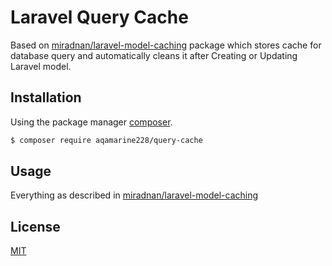 # Laravel Query Cache

Based on [miradnan/laravel-model-caching](https://github.com/miradnan/laravel-model-caching) package which stores cache for database query and automatically cleans it
after Creating or Updating Laravel model.

## Installation

Using the package manager [composer](https://getcomposer.org).

```bash
$ composer require aqamarine228/query-cache
```

## Usage

Everything as described in [miradnan/laravel-model-caching](https://github.com/miradnan/laravel-model-caching)

## License
[MIT](https://choosealicense.com/licenses/mit/)